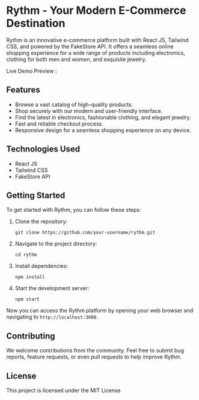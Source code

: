 
# Rythm - Your Modern E-Commerce Destination

Rythm is an innovative e-commerce platform built with React JS, Tailwind CSS, and powered by the FakeStore API. It offers a seamless online shopping experience for a wide range of products including electronics, clothing for both men and women, and exquisite jewelry.

Live Demo Preview : 

## Features

- Browse a vast catalog of high-quality products.
- Shop securely with our modern and user-friendly interface.
- Find the latest in electronics, fashionable clothing, and elegant jewelry.
- Fast and reliable checkout process.
- Responsive design for a seamless shopping experience on any device.

## Technologies Used

- React JS
- Tailwind CSS
- FakeStore API

## Getting Started

To get started with Rythm, you can follow these steps:

1. Clone the repository:

   ```shell
   git clone https://github.com/your-username/rythm.git
   ```

2. Navigate to the project directory:

   ```shell
   cd rythm
   ```

3. Install dependencies:

   ```shell
   npm install
   ```

4. Start the development server:

   ```shell
   npm start
   ```

Now you can access the Rythm platform by opening your web browser and navigating to `http://localhost:3000`.

## Contributing

We welcome contributions from the community. Feel free to submit bug reports, feature requests, or even pull requests to help improve Rythm.

## License

This project is licensed under the MIT License 
